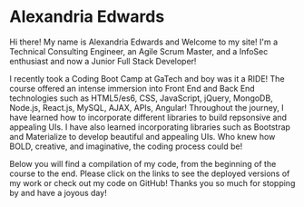 # Alexandria Edwards

Hi there! My name is Alexandria Edwards and Welcome to my site! I'm a Technical Consulting Engineer, an Agile
Scrum Master, and a InfoSec enthusiast and now a Junior Full Stack Developer!

I recently took a Coding Boot Camp at GaTech and boy was it a RIDE! The course offered an intense immersion
into Front End and Back End technologies such as HTML5/es6, CSS, JavaScript, jQuery, MongoDB, Node.js,
React.js, MySQL, AJAX, APIs, Angular! Throughout the journey, I have learned how to incorporate different
libraries to build repsonsive and appealing UIs. I have also learned incorporating libraries such as
Bootstrap and Materialize to develop beautiful and appealing UIs. Who knew how BOLD, creative, and
imaginative, the coding process could be!

Below you will find a compilation of my code, from the beginning of the course to the end. Please click on
the links to see the deployed versions of my work or check out my code on GitHub! Thanks you so much for
stopping by and have a joyous day!